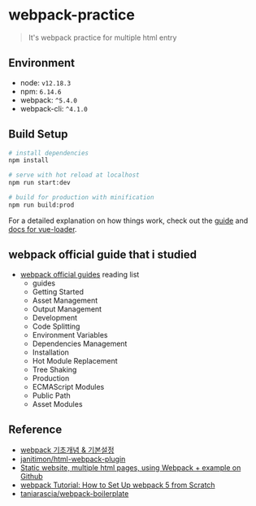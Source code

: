 # webpack-practice

> It's webpack practice for multiple html entry

## Environment
- node: `v12.18.3`
- npm: `6.14.6`
- webpack: `^5.4.0`
- webpack-cli: `^4.1.0`

## Build Setup

``` bash
# install dependencies
npm install

# serve with hot reload at localhost
npm run start:dev

# build for production with minification
npm run build:prod
```

For a detailed explanation on how things work, check out the [guide](http://vuejs-templates.github.io/webpack/) and [docs for vue-loader](http://vuejs.github.io/vue-loader).

## webpack official guide that i studied
- [webpack official guides](https://webpack.js.org/guides/) reading list
  - guides
  - Getting Started
  - Asset Management
  - Output Management
  - Development
  - Code Splitting
  - Environment Variables
  - Dependencies Management
  - Installation
  - Hot Module Replacement
  - Tree Shaking
  - Production
  - ECMAScript Modules
  - Public Path
  - Asset Modules

## Reference
- [webpack 기초개념 & 기본설정](https://velog.io/@ckdgus2246/webpack-%EA%B8%B0%EC%B4%88%EA%B0%9C%EB%85%90-%EA%B8%B0%EB%B3%B8-%EC%84%A4%EC%A0%95)
- [janitimon/html-webpack-plugin](https://github.com/jantimon/html-webpack-plugin#options)
- [Static website, multiple html pages, using Webpack + example on Github](https://www.ivarprudnikov.com/static-website-multiple-html-pages-using-webpack-plus-github-example/)
- [webpack Tutorial: How to Set Up webpack 5 from Scratch](https://www.taniarascia.com/how-to-use-webpack/#babel--javascript-)
- [taniarascia/webpack-boilerplate](https://github.com/taniarascia/webpack-boilerplate)
